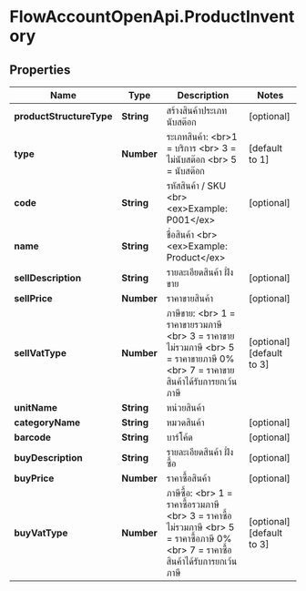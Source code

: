 # FlowAccountOpenApi.ProductInventory

## Properties

Name | Type | Description | Notes
------------ | ------------- | ------------- | -------------
**productStructureType** | **String** | สร้างสินค้าประเภท นับสต๊อก | [optional] 
**type** | **Number** | ระเภทสินค้า: &lt;br&gt;1 &#x3D; บริการ &lt;br&gt; 3 &#x3D; ไม่นับสต๊อก &lt;br&gt; 5 &#x3D; นับสต๊อก | [default to 1]
**code** | **String** | รหัสสินค้า / SKU &lt;br&gt; &lt;ex&gt;Example: P001&lt;/ex&gt; | [optional] 
**name** | **String** | ชื่อสินค้า &lt;br&gt; &lt;ex&gt;Example: Product&lt;/ex&gt; | 
**sellDescription** | **String** | รายละเอียดสินค้า ฝั่งขาย | [optional] 
**sellPrice** | **Number** | ราคาขายสินค้า | [optional] 
**sellVatType** | **Number** | ภาษีขาย: &lt;br&gt; 1 &#x3D; ราคาขายรวมภาษี &lt;br&gt; 3 &#x3D; ราคาขายไม่รวมภาษี &lt;br&gt; 5 &#x3D; ราคาขายภาษี 0% &lt;br&gt; 7 &#x3D; ราคาขายสินค้าได้รับการยกเว้นภาษี | [optional] [default to 3]
**unitName** | **String** | หน่วยสินค้า | 
**categoryName** | **String** | หมวดสินค้า | [optional] 
**barcode** | **String** | บาร์โค้ด | [optional] 
**buyDescription** | **String** | รายละเอียดสินค้า ฝั่งซื้อ | [optional] 
**buyPrice** | **Number** | ราคาซื้อสินค้า | [optional] 
**buyVatType** | **Number** | ภาษีซื้อ: &lt;br&gt; 1 &#x3D; ราคาซื้อรวมภาษี &lt;br&gt; 3 &#x3D; ราคาซื้อไม่รวมภาษี &lt;br&gt; 5 &#x3D; ราคาซื้อภาษี 0% &lt;br&gt; 7 &#x3D; ราคาซื้อสินค้าได้รับการยกเว้นภาษี | [optional] [default to 3]


